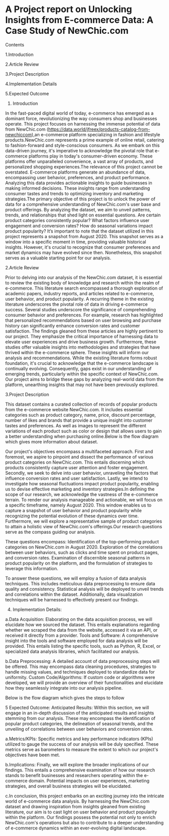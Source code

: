 # A Project report on Unlocking Insights from E-commerce Data: A Case Study of NewChic.com

Contents

1.Introduction

2.Article Review 

3.Project Description 

4.Implementation Details 

5.Expected Outcome


1. Introduction

In the fast-paced digital world of today, e-commerce has emerged as a dominant force, revolutionizing the way consumers shop and businesses operate. This project focuses on harnessing the immense potential of data from NewChic.com (https://data.world/jfreex/products-catalog-from-newchiccom),an e-commerce platform specializing in fashion and lifestyle products.NewChic.com represents a prime example of online retail, catering to fashion-forward and style-conscious consumers. As we embark on this data-driven journey, it's imperative to acknowledge the pivotal role that e-commerce platforms play in today's consumer-driven economy. These platforms offer unparalleled convenience, a vast array of products, and personalized shopping experiences.The relevance of this project cannot be overstated. E-commerce platforms generate an abundance of data, encompassing user behavior, preferences, and product performance. Analyzing this data provides actionable insights to guide businesses in making informed decisions. These insights range from understanding consumer tastes and trends to optimizing inventory and marketing strategies.The primary objective of this project is to unlock the power of data for a comprehensive understanding of NewChic.com's user base and product offerings. By analyzing the dataset, we aim to unveil patterns, trends, and relationships that shed light on essential questions. Are certain product categories consistently popular? What factors influence user engagement and conversion rates? How do seasonal variations impact product popularity? It’s important to note that the dataset utilized in this project represents a snapshot from August 2020. This snapshot serves as a window into a specific moment in time, providing valuable historical insights. However, it's crucial to recognize that consumer preferences and market dynamics may have evolved since then. Nonetheless, this snapshot serves as a valuable starting point for our analysis.

2.Article Review

Prior to delving into our analysis of the NewChic.com dataset, it is essential to review the existing body of knowledge and research within the realm of e-commerce. This literature search encompassed a thorough exploration of academic papers, industry reports, and articles related to e-commerce, user behavior, and product popularity. A recurring theme in the existing literature underscores the pivotal role of data in driving e-commerce success. Several studies underscore the significance of comprehending consumer behavior and preferences. For example, research has highlighted that personalized recommendations based on user browsing and purchase history can significantly enhance conversion rates and customer satisfaction. The findings gleaned from these articles are highly pertinent to our project. They emphasize the critical importance of harnessing data to elevate user experiences and drive business growth. Furthermore, these studies offer valuable insights into methodologies and strategies that have thrived within the e-commerce sphere. These insights will inform our analysis and recommendations. While the existing literature forms robust foundation, it's crucial to acknowledge that the e-commerce landscape is continually evolving. Consequently, gaps exist in our understanding of emerging trends, particularly within the specific context of NewChic.com. Our project aims to bridge these gaps by analyzing real-world data from the platform, unearthing insights that may not have been previously explored.

3.Project Description

This dataset contains a curated collection of records of popular products from the e-commerce website NewChic.com. It includes essential categories such as product category, name, price, discount percentage, number of likes and brands that provide a unique insight into customer tastes and preferences. As well as images to represent the different variations of each product such as color or design that allows users to gain a better understanding when purchasing online.Below is the flow diagram which gives more information about dataset.
 
Our project's objectives encompass a multifaceted approach. First and foremost, we aspire to pinpoint and dissect the performance of various product categories on NewChic.com. This entails discerning which products consistently capture user attention and foster engagement. Secondly, we seek to delve into user behavior, unraveling the factors that influence conversion rates and user satisfaction. Lastly, we intend to investigate how seasonal fluctuations impact product popularity, enabling us to devise effective marketing and inventory strategies.In defining the scope of our research, we acknowledge the vastness of the e-commerce terrain. To render our analysis manageable and actionable, we will focus on a specific timeframe, namely August 2020. This window enables us to capture a snapshot of user behavior and product popularity while recognizing the potential evolution of these dynamics over time. Furthermore, we will explore a representative sample of product categories to attain a holistic view of NewChic.com's offerings.Our research questions serve as the compass guiding our analysis.

These questions encompass:
Identification of the top-performing product categories on NewChic.com in August 2020. Exploration of the correlations between user behaviors, such as clicks and time spent on product pages, and conversion rates.
Examination of discernible seasonal patterns in product popularity on the platform, and the formulation of strategies to leverage this information.

To answer these questions, we will employ a fusion of data analysis techniques. This includes meticulous data preprocessing to ensure data quality and consistency. Statistical analysis will be deployed to unveil trends and correlations within the dataset. Additionally, data visualization techniques will be harnessed to effectively present our findings.

4. Implementation Details:
   
a.Data Acquisition: Elaborating on the data acquisition process, we will elucidate how we sourced the dataset. This entails explanations regarding whether we scraped the data from the website, accessed it via an API, or received it directly from a provider.
Tools and Software: A comprehensive insight into the tools and software employed for data analysis will be provided. This entails listing the specific tools, such as Python, R, Excel, or specialized data analysis libraries, which facilitated our analysis.

b.Data Preprocessing: A detailed account of data preprocessing steps will be offered. This may encompass data cleaning procedures, strategies to handle missing values, and techniques deployed to standardize data for uniformity.
Custom Code/Algorithms: If custom code or algorithms were developed, we will provide an overview of their functionalities and elucidate how they seamlessly integrate into our analysis pipeline.

Below is the flow diagram which gives the steps to follow

5 Expected Outcome:
Anticipated Results: Within this section, we will engage in an in-depth discussion of the anticipated results and insights stemming from our analysis. These may encompass the identification of popular product categories, the delineation of seasonal trends, and the unveiling of correlations between user behaviors and conversion rates.

a.Metrics/KPIs: Specific metrics and key performance indicators (KPIs) utilized to gauge the success of our analysis will be duly specified. These metrics serve as barometers to measure the extent to which our project's objectives have been met.

b.Implications: Finally, we will explore the broader implications of our findings. This entails a comprehensive examination of how our research stands to benefit businesses and researchers operating within the e-commerce domain. Potential impacts on user experiences, marketing strategies, and overall business strategies will be elucidated.

c.In conclusion, this project embarks on an exciting journey into the intricate world of e-commerce data analysis. By harnessing the NewChic.com dataset and drawing inspiration from insights gleaned from existing literature, our aim is to cast light on user behavior and product popularity within the platform. Our findings possess the potential not only to enrich NewChic.com's operations but also to contribute to a deeper understanding of e-commerce dynamics within an ever-evolving digital landscape.
 
 
